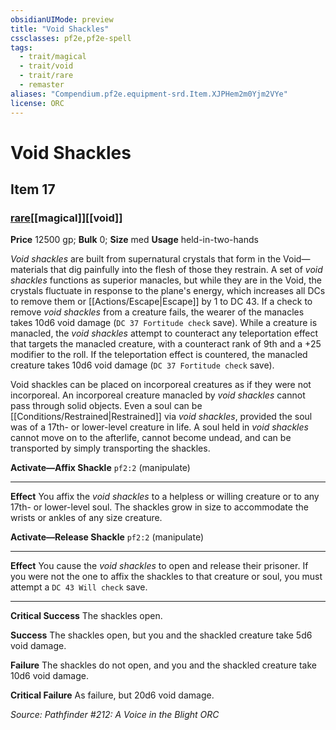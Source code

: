 ```yaml
---
obsidianUIMode: preview
title: "Void Shackles"
cssclasses: pf2e,pf2e-spell
tags:
  - trait/magical
  - trait/void
  - trait/rare
  - remaster
aliases: "Compendium.pf2e.equipment-srd.Item.XJPHem2m0Yjm2VYe"
license: ORC
---
```

# Void Shackles
## Item 17
### [rare](rare "Rare Rarity Trait")[[magical]][[void]]


**Price** 12500 gp; 
**Bulk** 0; **Size** med
**Usage** held-in-two-hands

_Void shackles_ are built from supernatural crystals that form in the Void—materials that dig painfully into the flesh of those they restrain. A set of _void shackles_ functions as superior manacles, but while they are in the Void, the crystals fluctuate in response to the plane's energy, which increases all DCs to remove them or [[Actions/Escape|Escape]] by 1 to DC 43. If a check to remove _void shackles_ from a creature fails, the wearer of the manacles takes 10d6 void damage (`DC 37 Fortitude check` save). While a creature is manacled, the _void shackles_ attempt to counteract any teleportation effect that targets the manacled creature, with a counteract rank of 9th and a +25 modifier to the roll. If the teleportation effect is countered, the manacled creature takes 10d6 void damage (`DC 37 Fortitude check` save).

Void shackles can be placed on incorporeal creatures as if they were not incorporeal. An incorporeal creature manacled by _void shackles_ cannot pass through solid objects. Even a soul can be [[Conditions/Restrained|Restrained]] via _void shackles_, provided the soul was of a 17th- or lower-level creature in life. A soul held in _void shackles_ cannot move on to the afterlife, cannot become undead, and can be transported by simply transporting the shackles.

**Activate—Affix Shackle** `pf2:2` (manipulate)

* * *

**Effect** You affix the _void shackles_ to a helpless or willing creature or to any 17th- or lower-level soul. The shackles grow in size to accommodate the wrists or ankles of any size creature.

**Activate—Release Shackle** `pf2:2` (manipulate)

* * *

**Effect** You cause the _void shackles_ to open and release their prisoner. If you were not the one to affix the shackles to that creature or soul, you must attempt a `DC 43 Will check` save.

* * *

**Critical Success** The shackles open.

**Success** The shackles open, but you and the shackled creature take 5d6 void damage.

**Failure** The shackles do not open, and you and the shackled creature take 10d6 void damage.

**Critical Failure** As failure, but 20d6 void damage.

*Source: Pathfinder #212: A Voice in the Blight*
*ORC*